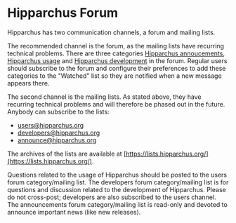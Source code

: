 <!--
 Licensed to the Hipparchus project under one or more
 contributor license agreements.  See the NOTICE file distributed with
 this work for additional information regarding copyright ownership.
 The Hipparchus project licenses this file to You under the Apache License, Version 2.0
 (the "License"); you may not use this file except in compliance with
 the License.  You may obtain a copy of the License at

      http://www.apache.org/licenses/LICENSE-2.0

 Unless required by applicable law or agreed to in writing, software
 distributed under the License is distributed on an "AS IS" BASIS,
 WITHOUT WARRANTIES OR CONDITIONS OF ANY KIND, either express or implied.
 See the License for the specific language governing permissions and
 limitations under the License.
-->
# Hipparchus Forum

Hipparchus has two communication channels, a forum and mailing lists.

The recommended channel is the forum, as the mailing lists have recurring
technical problems. There are three categories
[Hipparchus annoucements](https://forum.orekit.org/c/hipparchus-announcements),
[Hipparchus usage](https://forum.orekit.org/c/hipparchus-usage) and
[Hipparchus development](https://forum.orekit.org/c/hipparchus-development)
in the forum. Regular users should subscribe to the forum and configure
their preferences to add these categories to the "Watched" list so they are
notified when a new message appears there.

The second channel is the mailing lists. As stated above, they have
recurring technical problems and will therefore be phased out in
the future. Anybody can subscribe to the lists:

  * users@hipparchus.org
  * developers@hipparchus.org
  * announce@hipparchus.org

The archives of the lists are available at [https://lists.hipparchus.org/](https://lists.hipparchus.org/).

Questions related to the usage of Hipparchus should be posted to the
users forum category/mailing list. The developers forum category/mailing list
is for questions and discussion related to the development of Hipparchus.
Please do not cross-post; developers are also subscribed to the users channel.
The announcements forum category/mailing list is read-only
and devoted to announce important news (like new releases).

